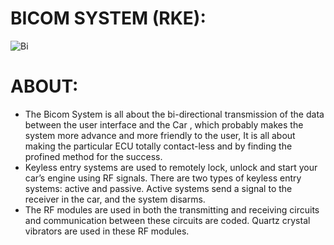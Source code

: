 # BICOM SYSTEM (RKE):
![Bi](https://user-images.githubusercontent.com/98813646/157868153-730430eb-6b89-4f8f-af48-24d875d37da2.PNG)

# ABOUT:
* The Bicom System is all about the bi-directional transmission of the data between the user interface and the Car , which probably makes the system more advance and more friendly to the user, It is all about making the particular ECU totally contact-less and by finding the profined method for the success.
* Keyless entry systems are used to remotely lock, unlock and start your car’s engine using RF signals. There are two types of keyless entry systems: active and passive. Active systems send a signal to the receiver in the car, and the system disarms.
* The RF modules are used in both the transmitting and receiving circuits and communication between these circuits are coded. Quartz crystal vibrators are used in these RF modules.
